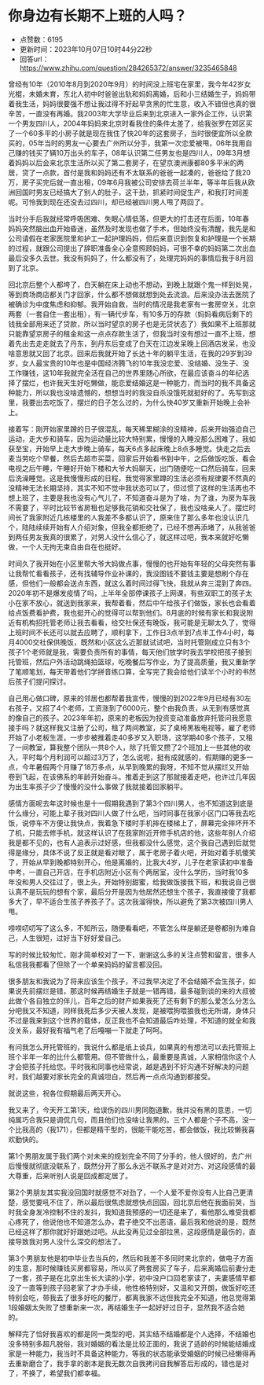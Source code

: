 # 你身边有长期不上班的人吗？
- 点赞数：6195
- 更新时间：2023年10月07日10时44分22秒
- 回答url：https://www.zhihu.com/question/284265372/answer/3235465848
<body>
 <p data-pid="9N-5oUkx">曾经有10年（2010年8月到2020年9月）的时间没上班宅在家里，我今年42岁女光棍，未婚未育，东北人初中时爸爸出轨和妈妈离婚，后和小三结婚生子，妈妈带着我生活，妈妈很要强不想让我过得不好起早贪黑的忙生意，收入不错但也真的很辛苦，一直没有再婚。我2003年大学毕业后来到北京进入一家外企工作，认识第一个男友四川人，2004年妈妈来北京时看我住的条件太差了，给我张罗在郊区买了一个60多平的小房子就是现在我住了快20年的这套房子，当时很便宜所以全款买的，05年当时的男友一心要去广州所以分手，我第一次恋爱被甩，06年我用自己赚的钱买了辆10万出头的车子，08年认识第二任男友也是四川人，09年3月想着妈妈以后会来北京生活所以买了第二套房子，在望京澳洲康都80多平米的两居，贷了一点款，首付是我和妈妈还有不太联系的爸爸一起凑的，爸爸给了我20万，房子买完后就一直出租，09年6月我被公司安排去荷兰半年，等半年后我从欧洲回国时男友已经搞大了别人的肚子，这干劲，抓紧时间促生产，和我打时间差呢。可怜我到现在还没去过四川，却已经被四川男人甩了两回了。</p>
 <p data-pid="E6IZhpUr">当时分手后我就经常呼吸困难、失眠心情低落，但更大的打击还在后面，10年春妈妈突然脑出血开始昏迷，虽然及时发现也做了手术，但始终没有清醒，我先是和公司请假在老家医院里和护工一起护理妈妈，但后来意识到恢复和护理是一个长期的过程，就跟公司提出了辞职准备全心全意照顾妈妈，可很不幸的妈妈第二次出血最后没多久去世。我没有妈妈了，什么都没有了，处理完妈妈的事情后我于8月回到了北京。</p>
 <p data-pid="y8PXCzBi">回北京后整个人都垮了，白天躺在床上动也不想动，到晚上就跟个鬼一样到处晃，等到商场商店都关门才回家，什么都不想做就想到处去流浪。后来没办法去医院了被确诊为中度焦虑和抑郁。我开始自救，当时的情况是我老家有一套房空关，北京两套（一套自住一套出租），有一辆代步车，有10多万的存款（妈妈看病后剩下的钱我全部用来还了贷款，所以当时望京的房子也是无贷状态了）我如果不上班那就只能靠望京房子的租金和这一点点存款生活了，但我当时没有想过一直不上班，想着先出去走走就去了丹东，到丹东后变成了白天在江边发呆晚上回酒店发呆，也没啥意思就又回了北京。回来后我就开始了长达十年的躺平生活，在我的29岁到39岁，女人最宝贵的10年也是中国经济腾飞的10年我没恋爱、没结婚、没生子、没工作赚钱，这10年我就完全活在自己的世界里随心所欲，在最应该奋斗的年纪选择了摆烂，也许我天生好吃懒做，能恋爱结婚这是一种能力，而当时的我不具备这种能力，所以我也没啥遗憾的，想想当时的我没自杀没饿死就挺好的了。先写到这里，我要出去吃饭了，摆烂的日子怎么过的，为什么快40岁又重新开始晚上会补上。</p>
 <p data-pid="57QfzUYU">接着写：刚开始家里蹲的日子很混乱，每天稀里糊涂的没精神，后来开始强迫自己运动，走大步和骑车，因为运动量比较大特别累，慢慢的入睡没那么困难了，我如获至宝，开始早上走大步晚上骑车，每天6点多起床晚上8点多睡觉。快走之后去麦当劳吃个早餐，然后去超市买菜，回家后开始看书到中午，之后做饭吃饭，看会电视之后午睡，午睡好开始下楼和大爷大妈聊天，出门随便吃一口然后骑车，回来后洗澡睡觉。这是我慢慢形成的日程，我觉得家里蹲的生活必须有规律要不然真的没精神无法长期坚持，其实不知不觉中我状态可以了，但过惯了这样的生活再也不想上班了，主要是我也没有心气儿了，不知道奋斗是为了啥，为了谁，为房为车我不需要了，平时比较节省房租也足够我花销和交社保了，我也没啥亲人了。摆烂时间长了我家附近几栋楼里的人我差不多都认识了，原来住了那么多年也没认识几个，陆陆续续开始有人介绍对象，但我全都拒绝了，已经不想再添堵了，从我爸爸到两任男友我真的很累了，对男人没什么信心了，就这样过吧，我本来就好吃懒做，一个人无拘无束自由自在也挺好。</p>
 <p data-pid="RKO4ULAK">时间久了我开始在小区里帮大爷大妈做点事，慢慢的也开始有年轻的父母突然有事让我帮忙看看孩子，还有找辅导作业补课的，我没图钱不要钱主要是想刷个存在感，但他们一般都会送点东西，就这么着时间过得飞快，我就从奔三混到了奔四。2020年初不是爆发疫情了吗，上半年全部停课孩子上网课，有些双职工的孩子太小在家不放心，就送到我家来，我帮着看，然后中午给孩子们做饭，家长也会看着给点饭费看护费，我也挺开心的觉得可以帮到他们。8月底的时候有家长和我说附近有机构招托管老师让我去看看，给交社保还有晚饭，我可能是无聊太久了，觉得上班时间不长还可以就去应聘了，顺利拿下，工作日3点半到7点半工作4小时，每月4000交社保供晚饭，既然和小区这么近那就试试吧，当时托管刚成立只有3个孩子1个老师就是我，需要负责所有的事情，每天他们放学时我去学校把孩子接到托管班，然后户外活动跳绳拍篮球，吃晚餐后写作业，为了提高质量，我又重新学了笔顺笔划，每天带着他们学拼音练口算，全写完了我会给他们读半个小时的书然后孩子们提问探讨。</p>
 <p data-pid="YLsxnhHW">自己用心做口碑，原来的邻居也都帮着我宣传，慢慢的到2022年9月已经有30左右孩子，又招了4个老师，工资涨到了6000元，整个由我负责，从无到有感觉真的像自己的孩子。2023年年初，原来的老板因为投资变动准备放弃托管问我愿意接手吗？就这样我又注册了公司，租了两间教室，买了桌椅黑板电视等，雇了老师开始了小老板生涯，一步步被推着走40多岁又入职场，这学期40多个孩子，又租了一间教室，算我整个团队一共8个人，除了托管又攒了2个班加上一些其他的收入，平时每个月利润可以超过3万了，怎么说呢，挺有成就感的，假期赚的更多一点，今年暑假两个月赚了18万多点，从早到晚累的我呀，不知不觉从摆烂又开始卷到飞起，在该佛系的年龄开始奋斗。推着走到这了那就接着走吧，也许过几年因为出生率孩子少了慢慢的没什么事做了我就接着回家躺平。</p>
 <p data-pid="STEsYne3">感情方面呢去年这时候也是十一假期我遇到了第3个四川男人，也不知道这到底是什么缘分，可能上辈子我对四川人做了什么吧，当时同事在我家小区门口等我去吃饭，说停车不方便让我快点，我着急下楼时手机摔在楼梯上了，屏幕完全摔坏开不了机，只能去修手机，就这样认识了在我家附近开修手机店的他，这些年别人介绍我是都不见的，也有人追表示过好感，但我都没什么感觉，这个我自己遇到后就觉得是缘分，具体不说了反正就是看对眼了，属于老房子着火吧，开始对着手机傻笑了，开始从早到晚都特别开心，他是离婚的，比我大4岁，儿子在老家读初中准备中考，一直自己开店，在手机店附近小区有个两居室，没什么学历，当时我10多年没和男人交往过了，很上头，开始特别甜蜜，给我做饭接我下班，和我说自己很认真不是玩玩的想有个家，最后分开是因为他居然还想生个孩子，我直接傻了我都多大了，早不适合生孩子养孩子了。这次我溜得快，所以避免了第3次被四川男人甩。</p>
 <p data-pid="lITWNroG">唠唠叨叨写了这么多，不知所云，随便看看吧，不管怎么样是躺还是卷都别为难自己，人生很短，过好当下好好爱自己。</p>
 <p data-pid="m7qyvmac">写的时候比较匆忙，刚才简单校对了一下，谢谢这么多的关注点赞和留言，很多人私信我我都看了但除了一个单亲妈妈的留言都没回。</p>
 <p data-pid="ZTsVrLgI">很多朋友和我说为了将来应该生个孩子，不过我早决定了不会结婚不会生孩子，如果说先前摆烂是错，那这时候再结婚生子就是一错再错，最多碰到谈的来的大叔彼此做个各自独立的伴儿，百年之后的财产如果我死了还有剩下的那么爱怎么分怎么分吧我又不知道，同样我死后多少天被人发现，是被喂狗喂狼我也无所谓，身体只不过是我来到这个世界的载体，反正我也不会知道最后咋处理，不知道的就全和我没关系，最好我有福气老了后嘎嘣一下就走了呵呵。</p>
 <p data-pid="mFIqM7Bi">有问我怎么开托管班的，我说什么都是纸上谈兵，如果真的有想法可以去托管班上班个半年一年的比什么都管用。但不管做什么，最重要是真诚，人家相信你这个人才会把孩子托给您。平时我和同事也经常说，越是遇到不好沟通不好解决的问题时，我们越要对家长完全的真诚坦白，然后再一点点沟通到都接受。</p>
 <p data-pid="A1HGf9fn">就说这些，祝各位假期最后两天开心。</p>
 <p data-pid="CfZFtUtA">我又来了，今天开工第1天，给误伤的四川男同胞道歉，我并没有黑的意思，一切纯属巧合我只是调侃几句，而且他们也没啥让我黑的。三个人都是个子不高，没一个比我高的（我171），但都是精干型的，很能干能吃苦，都会做饭，我比较懒我喜欢勤快的。</p>
 <p data-pid="_nfL5fA1">第1个男朋友属于我们两个对未来的规划完全不同了分手的，他人很好的，去广州后慢慢就彻底没联系了，既然分开了那么永远不联系才是对对方、对这段感情的最大尊重，后来听别人说是回成都定居了。</p>
 <p data-pid="b-XO1CP4">第2个男朋友其实我没回国时就感觉不对劲了，一个人爱不爱你没有人比自己更清楚，感觉要吼不住了，所以最后很焦虑就想快点回国，回北京后他在我面前哭，当时我全身发冷控制不住的发抖，我知道我预感的一切还是来了，看他那么难受我都心疼死了，他说他也不知道怎么办，君子绝交不出恶语，最后我和他说的是，既然已经这样了那你就好好跟她过吧。从此没再见过全部拉黑，这段感情是最伤的，直接导致我对男人没什么深交的想法了。</p>
 <p data-pid="0K5h1ppR">第3个男朋友他是初中毕业去当兵的，然后和我差不多同时来北京的，做电子方面的生意，那时候赚钱买房都容易，所以买了两套房买了车子，后来离婚后前妻分走了一套，孩子是在北京出生长大读的小学，初中没户口回老家读了，夫妻感情早都没了一直等到孩子回老家了才办手续，他性格特别好，又温和又开朗，做饭好吃还特别会吃，带我去了很多好吃的餐厅，都离我家不远但我完全不知道，他总觉得第1段婚姻太失败了想重新来一次，再结婚生子一起好好过日子，显然我不适合她的。</p>
 <p data-pid="wcMd2x40">解释完了恰好我喜欢的都是同一类型的吧，其实结不结婚都是个人选择，不结婚也没多特别多超凡脱俗，我对婚姻的看法是比较正面的，我说了适龄的时候能结婚成家是一种能力，我当时不具备这种能力，等我的状态能承受婚姻的时候已经懒得再去重新磨合了，我手拿的剧本是我无数次自我拷问自我解答后形成的，错也是对了，不换了，希望我们都幸福。</p>
</body>
